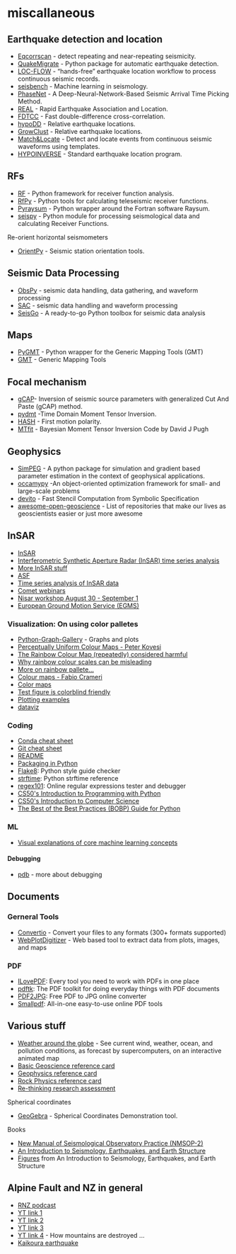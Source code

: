 # miscallaneous

## Earthquake detection and location
* [Eqcorrscan](https://eqcorrscan.readthedocs.io/en/latest/api.html#utils) - detect repeating and near-repeating seismicity.
* [QuakeMigrate](https://github.com/QuakeMigrate/QuakeMigrate) - Python package for automatic earthquake detection.
* [LOC-FLOW](https://github.com/Dal-mzhang/LOC-FLOW) - “hands-free” earthquake location workflow to process continuous seismic records.
* [seisbench](https://github.com/seisbench/seisbench) - Machine learning in seismology.
* [PhaseNet](https://github.com/wayneweiqiang/PhaseNet) - A Deep-Neural-Network-Based Seismic Arrival Time Picking Method.
* [REAL](https://github.com/Dal-mzhang/REAL) - Rapid Earthquake Association and Location.
* [FDTCC](https://github.com/MinLiu19/FDTCC) - Fast double-difference cross-correlation.
* [hypoDD](https://www.ldeo.columbia.edu/~felixw/hypoDD.html) - Relative earthquake locations.
* [GrowClust](https://github.com/dttrugman/GrowClust) - Relative earthquake locations.
* [Match&Locate](https://github.com/Dal-mzhang/MatchLocate2) - Detect and locate events from continuous seismic waveforms using templates.
* [HYPOINVERSE](https://www.usgs.gov/node/279394) - Standard earthquake location program.

## RFs
* [RF](https://rf.readthedocs.io/en/latest/index.html) -  Python framework for receiver function analysis.
* [RfPy](https://paudetseis.github.io/RfPy/) - Python tools for calculating teleseismic receiver functions.
* [Pyraysum](https://paudetseis.github.io/PyRaysum/index.html) - Python wrapper around the Fortran software Raysum.
* [seispy](https://github.com/xumi1993/seispy) -  Python module for processing seismological data and calculating Receiver Functions.

Re-orient horizontal seismometers
* [OrientPy](https://github.com/nfsi-canada/OrientPy) - Seismic station orientation tools.


## Seismic Data Processing
* [ObsPy](http://docs.obspy.org/tutorial/) - seismic data handling, data gathering, and waveform processing
* [SAC](http://ds.iris.edu/ds/nodes/dmc/forms/sac/) - seismic data handling and waveform processing
* [SeisGo](https://github.com/xtyangpsp/SeisGo/tree/master/) - A ready-to-go Python toolbox for seismic data analysis

## Maps
* [PyGMT](https://www.pygmt.org/latest/overview.html) - Python wrapper for the Generic Mapping Tools (GMT)
* [GMT](https://docs.generic-mapping-tools.org/dev/index.html) - Generic Mapping Tools


## Focal mechanism
- [gCAP](http://www.eas.slu.edu/People/LZhu/home.html)- Inversion of seismic source parameters with generalized Cut And Paste (gCAP) method.
- [pydmt](https://github.com/fabriziobernardi/pydmt) -Time Domain Moment Tensor Inversion.
- [HASH](https://earthquake.usgs.gov/research/software/#HASH) - First motion polarity.
- [MTfit](https://djpugh.github.io/MTfit/) - Bayesian Moment Tensor Inversion Code by David J Pugh

## Geophysics
* [SimPEG](http://docs.simpeg.xyz/index.html) - A python package for simulation and gradient based parameter estimation in the context of geophysical applications.
* [occamypy](https://github.com/fpicetti/occamypy) -An object-oriented optimization framework for small- and large-scale problems
* [devito](https://github.com/devitocodes/devito) - Fast Stencil Computation from Symbolic Specification
* [awesome-open-geoscience](https://github.com/softwareunderground/awesome-open-geoscience) - List of repositories that make our lives as geoscientists easier or just more awesome


## InSAR
* [InSAR](https://github.com/isce-framework)
* [Interferometric Synthetic Aperture Radar (InSAR) time series analysis](https://github.com/insarlab/MintPy)
* [More InSAR stuff](https://github.com/ASFOpenSARlab)
* [ASF](https://search.asf.alaska.edu/#/)
* [Time series analysis of InSAR data](https://github.com/yumorishita/LiCSBAS)
* [Comet webinars](https://www.youtube.com/channel/UCtFDytX1hgjvlS4NH48M2oQ/videos)
* [Nisar workshop August 30 - September 1](https://sites.google.com/view/nisarscience2022/home/)
* [European Ground Motion Service (EGMS)](https://land.copernicus.eu/pan-european/european-ground-motion-service)

### Visualization: On using color palletes 
* [Python-Graph-Gallery](https://www.python-graph-gallery.com/) - Graphs and plots
* [Perceptually Uniform Colour Maps - Peter Kovesi](https://peterkovesi.com/projects/colourmaps/)
* [The Rainbow Colour Map (repeatedly) considered harmful](https://blogs.egu.eu/divisions/gd/2017/08/23/the-rainbow-colour-map/)
* [Why rainbow colour scales can be misleading](https://www.climate-lab-book.ac.uk/2016/why-rainbow-colour-scales-can-be-misleading/)
* [More on rainbow pallete... ](https://doi.org/10.5194/hess-25-4549-2021)
* [Colour maps - Fabio Crameri](https://www.fabiocrameri.ch/)
* [Color maps](https://www.fabiocrameri.ch/colourmaps/)
* [Test figure is colorblind friendly](https://www.color-blindness.com/coblis-color-blindness-simulator/)
* [Plotting examples](https://github.com/geo7/plotting_examples#plots)
* [dataviz](https://clauswilke.com/dataviz/)

### Coding
* [Conda cheat sheet](https://docs.conda.io/projects/conda/en/4.6.0/_downloads/52a95608c49671267e40c689e0bc00ca/conda-cheatsheet.pdf)
* [Git cheat sheet](https://education.github.com/git-cheat-sheet-education.pdf)
* [README](https://docs.github.com/en/github/writing-on-github/getting-started-with-writing-and-formatting-on-github/basic-writing-and-formatting-syntax)
* [Packaging in Python](https://packaging.python.org/en/latest/tutorials/packaging-projects/)
* [Flake8](https://flake8.pycqa.org/): Python style guide checker
* [strftime](http://strftime.org/): Python strftime reference
* [regex101](https://regex101.com/): Online regular expressions tester and debugger
* [CS50's Introduction to Programming with Python](https://www.edx.org/course/cs50s-introduction-to-programming-with-python)
* [CS50's Introduction to Computer Science](https://www.edx.org/course/introduction-computer-science-harvardx-cs50x)
* [The Best of the Best Practices (BOBP) Guide for Python](https://gist.github.com/sloria/7001839)

### ML
* [Visual explanations of core machine learning concepts](https://mlu-explain.github.io/)


#### Debugging
* [pdb](https://www.blog.pythonlibrary.org/2020/07/07/python-101-debugging-your-code-with-pdb/) - more about debugging

## Documents

### Gerneral Tools
* [Convertio](https://convertio.co/) - Convert your files to any formats (300+ formats supported)
* [WebPlotDigitizer](https://automeris.io/WebPlotDigitizer) - Web based tool to extract data from plots, images, and maps

### PDF
* [ILovePDF](https://www.ilovepdf.com/): Every tool you need to work with PDFs in one place
* [pdftk](https://www.pdflabs.com/tools/pdftk-the-pdf-toolkit/): The PDF toolkit for doing everyday things with PDF documents
* [PDF2JPG](https://pdf2jpg.net/): Free PDF to JPG online converter
* [Smallpdf](https://smallpdf.com/): All-in-one easy-to-use online PDF tools

## Various stuff
* [Weather around the globe](https://earth.nullschool.net/) - See current wind, weather, ocean, and pollution conditions, as forecast by supercomputers, on an interactive animated map
* [Basic Geoscience reference card](https://static.squarespace.com/static/549dcda5e4b0a47d0ae1db1e/54a06d6ee4b0d158ed95f696/54a06d6fe4b0d158ed95fff0/1295033898443/Cheatsheet_basic.pdf) 
* [Geophysics reference card](https://static.squarespace.com/static/549dcda5e4b0a47d0ae1db1e/54a06d6ee4b0d158ed95f696/54a06d70e4b0d158ed9603f5/1350658645407/Cheatsheet_geophysics.pdf) 
* [Rock Physics reference card](https://static.squarespace.com/static/549dcda5e4b0a47d0ae1db1e/54a06d6ee4b0d158ed95f696/54a06d6fe4b0d158ed960042/1374593568367/Cheatsheet_Rock_Physics.pdf) 
* [Re-thinking research assessment](https://sfdora.org/resource/rethinking-research-assessment-for-the-greater-good/)


Spherical coordinates
* [GeoGebra](https://www.geogebra.org/m/aqB75qMa) - Spherical Coordinates Demonstration tool.

Books
* [New Manual of Seismological Observatory Practice (NMSOP-2)](https://bib.telegrafenberg.de/publizieren/bibliotheksverlag/nmsop)
* [An Introduction to Seismology, Earthquakes, and Earth Structure](http://epsc.wustl.edu/seismology/book/presentations/2019/Stein&Wysession.pdf)
* [Figures](https://levee.wustl.edu/seismology/book/) from An Introduction to Seismology, Earthquakes, and Earth Structure


Alpine Fault and NZ in general
---
* [RNZ podcast](https://www.rnz.co.nz/national/programmes/ourchangingworld/audio/2018822479/listening-to-the-hum-of-the-alpine-fault)
* [YT link 1](https://www.youtube.com/watch?v=bU_O6Qe6Knk)
* [YT link 2](https://www.youtube.com/watch?v=5fUj7zjbAFw)
* [YT link 3](https://www.youtube.com/watch?v=ohVdKx8PDGY)
* [YT link 4](https://www.youtube.com/watch?v=mpAWLz4W1Go) - How mountains are destroyed ...
* [Kaikoura earthquake](https://www.wgtn.ac.nz/sgees/about/news/news-archives/2016-news/victoria-scientists-respond-to-a-quake-hit-new-zealand)

